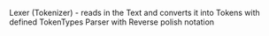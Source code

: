 

Lexer  (Tokenizer) - reads in the Text and converts it into Tokens with defined TokenTypes
Parser with Reverse polish notation

